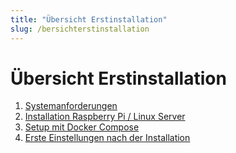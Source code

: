 ```yaml
---
title: "Übersicht Erstinstallation"
slug: /bersichterstinstallation
---
```


# Übersicht Erstinstallation

1. [Systemanforderungen](https://handbuch.alarmiator.de/?docs=systemanforderungen)
2. [Installation Raspberry Pi / Linux Server](https://handbuch.alarmiator.de/?docs=installation-alarmiator-server)
3. [Setup mit Docker Compose](https://handbuch.alarmiator.de/?docs=installation-des-servers-via-docker-compose-empfohlen)
4. [Erste Einstellungen nach der Installation](https://handbuch.alarmiator.de/?docs=erste-einstellungen-im-adminpanel-nach-der-installation)